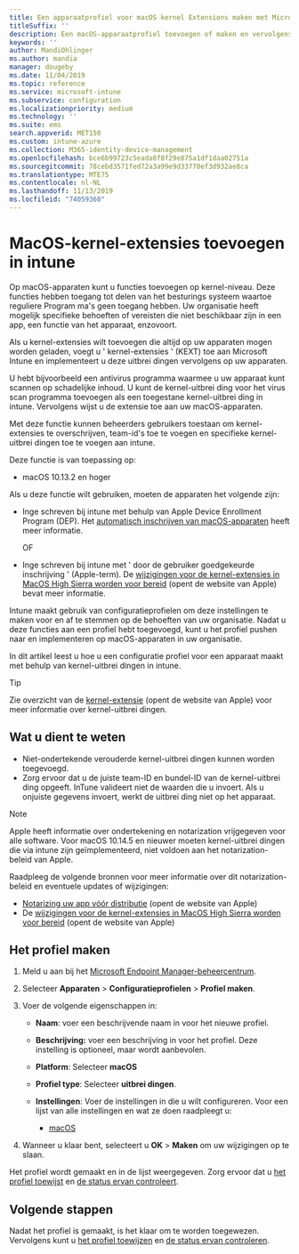```yaml
---
title: Een apparaatprofiel voor macOS kernel Extensions maken met Microsoft Intune-Azure | Microsoft Docs
titleSuffix: ''
description: Een macOS-apparaatprofiel toevoegen of maken en vervolgens de kernel-uitbrei dingen configureren om gebruikers onderdrukking toe te staan, team-ID en een bundel en team-ID toe te voegen in Microsoft Intune.
keywords: ''
author: MandiOhlinger
ms.author: mandia
manager: dougeby
ms.date: 11/04/2019
ms.topic: reference
ms.service: microsoft-intune
ms.subservice: configuration
ms.localizationpriority: medium
ms.technology: ''
ms.suite: ems
search.appverid: MET150
ms.custom: intune-azure
ms.collection: M365-identity-device-management
ms.openlocfilehash: bce6b99723c5eada8f8f29e875a1df1daa02751a
ms.sourcegitcommit: 78cebd3571fed72a3a99e9d33770ef3d932ae8ca
ms.translationtype: MTE75
ms.contentlocale: nl-NL
ms.lasthandoff: 11/13/2019
ms.locfileid: "74059360"
---
```

# <a name="add-macos-kernel-extensions-in-intune"></a>MacOS-kernel-extensies toevoegen in intune

Op macOS-apparaten kunt u functies toevoegen op kernel-niveau. Deze functies hebben toegang tot delen van het besturings systeem waartoe reguliere Program ma's geen toegang hebben. Uw organisatie heeft mogelijk specifieke behoeften of vereisten die niet beschikbaar zijn in een app, een functie van het apparaat, enzovoort. 

Als u kernel-extensies wilt toevoegen die altijd op uw apparaten mogen worden geladen, voegt u ' kernel-extensies ' (KEXT) toe aan Microsoft Intune en implementeert u deze uitbrei dingen vervolgens op uw apparaten.

U hebt bijvoorbeeld een antivirus programma waarmee u uw apparaat kunt scannen op schadelijke inhoud. U kunt de kernel-uitbrei ding voor het virus scan programma toevoegen als een toegestane kernel-uitbrei ding in intune. Vervolgens wijst u de extensie toe aan uw macOS-apparaten.

Met deze functie kunnen beheerders gebruikers toestaan om kernel-extensies te overschrijven, team-id's toe te voegen en specifieke kernel-uitbrei dingen toe te voegen aan intune.

Deze functie is van toepassing op:

- macOS 10.13.2 en hoger

Als u deze functie wilt gebruiken, moeten de apparaten het volgende zijn:

- Inge schreven bij intune met behulp van Apple Device Enrollment Program (DEP). Het [automatisch inschrijven van macOS-apparaten](../enrollment/device-enrollment-program-enroll-macos.md) heeft meer informatie.

  OF

- Inge schreven bij intune met ' door de gebruiker goedgekeurde inschrijving ' (Apple-term). De [wijzigingen voor de kernel-extensies in MacOS High Sierra worden voor bereid](https://support.apple.com/en-us/HT208019) (opent de website van Apple) bevat meer informatie.

Intune maakt gebruik van configuratieprofielen om deze instellingen te maken voor en af te stemmen op de behoeften van uw organisatie. Nadat u deze functies aan een profiel hebt toegevoegd, kunt u het profiel pushen naar en implementeren op macOS-apparaten in uw organisatie.

In dit artikel leest u hoe u een configuratie profiel voor een apparaat maakt met behulp van kernel-uitbrei dingen in intune.

> [!TIP]
> Zie overzicht van de [kernel-extensie](https://developer.apple.com/library/archive/documentation/Darwin/Conceptual/KernelProgramming/Extend/Extend.html) (opent de website van Apple) voor meer informatie over kernel-uitbrei dingen.

## <a name="what-you-need-to-know"></a>Wat u dient te weten

- Niet-ondertekende verouderde kernel-uitbrei dingen kunnen worden toegevoegd.
- Zorg ervoor dat u de juiste team-ID en bundel-ID van de kernel-uitbrei ding opgeeft. InTune valideert niet de waarden die u invoert. Als u onjuiste gegevens invoert, werkt de uitbrei ding niet op het apparaat.

> [!NOTE]
> Apple heeft informatie over ondertekening en notarization vrijgegeven voor alle software. Voor macOS 10.14.5 en nieuwer moeten kernel-uitbrei dingen die via intune zijn geïmplementeerd, niet voldoen aan het notarization-beleid van Apple.
>
> Raadpleeg de volgende bronnen voor meer informatie over dit notarization-beleid en eventuele updates of wijzigingen:
>
> - [Notarizing uw app vóór distributie](https://developer.apple.com/documentation/security/notarizing_your_app_before_distribution) (opent de website van Apple) 
> - De [wijzigingen voor de kernel-extensies in MacOS High Sierra worden voor bereid](https://support.apple.com/en-us/HT208019) (opent de website van Apple)

## <a name="create-the-profile"></a>Het profiel maken

1. Meld u aan bij het [Microsoft Endpoint Manager-beheercentrum](https://go.microsoft.com/fwlink/?linkid=2109431).
2. Selecteer **Apparaten** > **Configuratieprofielen** > **Profiel maken**.
3. Voer de volgende eigenschappen in:

    - **Naam**: voer een beschrijvende naam in voor het nieuwe profiel.
    - **Beschrijving:** voer een beschrijving in voor het profiel. Deze instelling is optioneel, maar wordt aanbevolen.
    - **Platform**: Selecteer **macOS**
    - **Profiel type**: Selecteer **uitbrei dingen**.
    - **Instellingen**: Voer de instellingen in die u wilt configureren. Voor een lijst van alle instellingen en wat ze doen raadpleegt u:

        - [macOS](kernel-extensions-settings-macos.md)

4. Wanneer u klaar bent, selecteert u **OK** > **Maken** om uw wijzigingen op te slaan.

Het profiel wordt gemaakt en in de lijst weergegeven. Zorg ervoor dat u [het profiel toewijst](../device-profile-assign.md) en [de status ervan controleert](../device-profile-monitor.md).

## <a name="next-steps"></a>Volgende stappen

Nadat het profiel is gemaakt, is het klaar om te worden toegewezen. Vervolgens kunt u [het profiel toewijzen](../device-profile-assign.md) en [de status ervan controleren](../device-profile-monitor.md).
